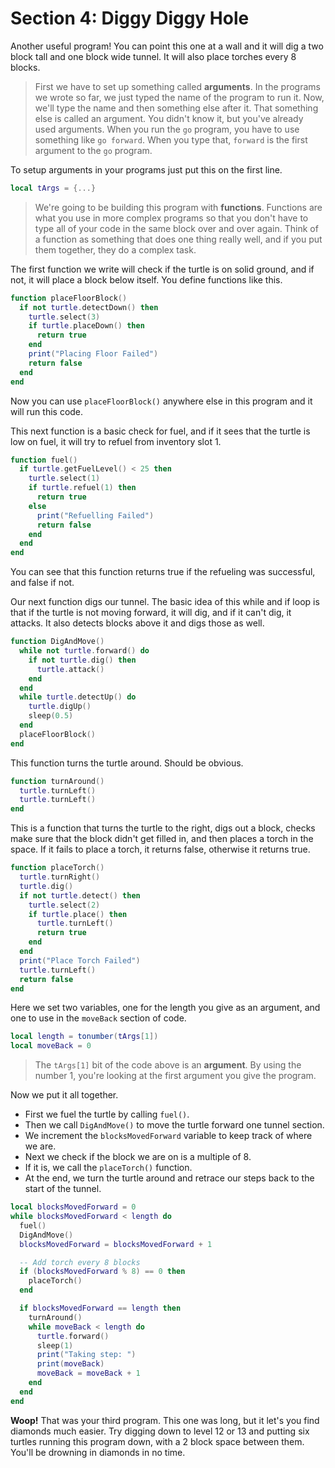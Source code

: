 # Section 4: Diggy Diggy Hole

Another useful program! You can point this one at a wall and it will dig a two block tall and one block wide tunnel. It will also place torches every 8 blocks.

>First we have to set up something called **arguments**. In the programs we wrote so far, we just typed the name of the program to run it. Now, we'll type the name and then something else after it. That something else is called an argument. You didn't know it, but you've already used arguments. When you run the `go` program, you have to use something like `go forward`. When you type that, `forward` is the first argument to the `go` program.

To setup arguments in your programs just put this on the first line.

```lua
local tArgs = {...}
```

> We're going to be building this program with **functions**. Functions are what you use in more complex programs so that you don't have to type all of your code in the same block over and over again. Think of a function as something that does one thing really well, and if you put them together, they do a complex task.

The first function we write will check if the turtle is on solid ground, and if not, it will place a block below itself. You define functions like this.

```lua
function placeFloorBlock()
  if not turtle.detectDown() then
    turtle.select(3)
    if turtle.placeDown() then
      return true
    end
    print("Placing Floor Failed")
    return false
  end
end
```

Now you can use `placeFloorBlock()` anywhere else in this program and it will run this code.

This next function is a basic check for fuel, and if it sees that the turtle is low on fuel, it will try to refuel from inventory slot 1.

```lua
function fuel()
  if turtle.getFuelLevel() < 25 then
    turtle.select(1)
    if turtle.refuel(1) then
      return true
    else
      print("Refuelling Failed")
      return false
    end
  end
end
```

You can see that this function returns true if the refueling was successful, and false if not.

Our next function digs our tunnel. The basic idea of this while and if loop is that if the turtle is not moving forward, it will dig, and if it can't dig, it attacks. It also detects blocks above it and digs those as well.

```lua
function DigAndMove()
  while not turtle.forward() do
    if not turtle.dig() then
      turtle.attack()
    end
  end
  while turtle.detectUp() do
    turtle.digUp()
    sleep(0.5)
  end
  placeFloorBlock()
end
```

This function turns the turtle around. Should be obvious.

```lua
function turnAround()
  turtle.turnLeft()
  turtle.turnLeft()
end
```

This is a function that turns the turtle to the right, digs out a block, checks make sure that the block didn't get filled in, and then places a torch in the space. If it fails to place a torch, it returns false, otherwise it returns true.

```lua
function placeTorch()
  turtle.turnRight()
  turtle.dig()
  if not turtle.detect() then
    turtle.select(2)
    if turtle.place() then
      turtle.turnLeft()
      return true
    end
  end
  print("Place Torch Failed")
  turtle.turnLeft()
  return false
end
```

Here we set two variables, one for the length you give as an argument, and one to use in the `moveBack` section of code.

```lua
local length = tonumber(tArgs[1])
local moveBack = 0
```

> The `tArgs[1]` bit of the code above is an **argument**. By using the number 1, you're looking at the first argument you give the program.

Now we put it all together.

* First we fuel the turtle by calling `fuel()`.
* Then we call `DigAndMove()` to move the turtle forward one tunnel section.
* We increment the `blocksMovedForward` variable to keep track of where we are.
* Next we check if the block we are on is a multiple of 8.
* If it is, we call the `placeTorch()` function.
* At the end, we turn the turtle around and retrace our steps back to the start of the tunnel.

```lua
local blocksMovedForward = 0
while blocksMovedForward < length do
  fuel()
  DigAndMove()
  blocksMovedForward = blocksMovedForward + 1

  -- Add torch every 8 blocks
  if (blocksMovedForward % 8) == 0 then
    placeTorch()
  end

  if blocksMovedForward == length then
    turnAround()
    while moveBack < length do
      turtle.forward()
      sleep(1)
      print("Taking step: ")
      print(moveBack)
      moveBack = moveBack + 1
    end
  end
end
```
 **Woop!** That was your third program. This one was long, but it let's you find diamonds much easier. Try digging down to level 12 or 13 and putting six turtles running this program down, with a 2 block space between them. You'll be drowning in diamonds in no time.
